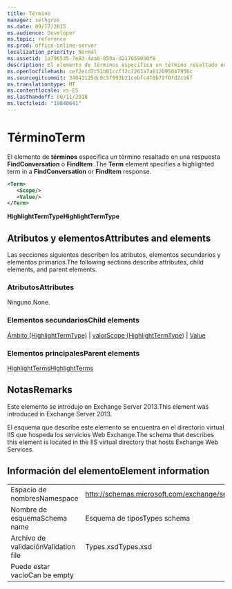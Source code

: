 ```yaml
---
title: Término
manager: sethgros
ms.date: 09/17/2015
ms.audience: Developer
ms.topic: reference
ms.prod: office-online-server
localization_priority: Normal
ms.assetid: 1a796535-7e83-4aa8-850a-d217059050f8
description: El elemento de términos especifica un término resaltado en una respuesta FindConversation o FindItem.
ms.openlocfilehash: cef2ecd7c51b61ccff2c7261a7a612095047956c
ms.sourcegitcommit: 34041125dc8c5f993b21cebfc4f8b72f0fd2cb6f
ms.translationtype: MT
ms.contentlocale: es-ES
ms.lasthandoff: 06/11/2018
ms.locfileid: "19840641"
---
```

# <a name="term"></a><span data-ttu-id="eccf7-103">Término</span><span class="sxs-lookup"><span data-stu-id="eccf7-103">Term</span></span>

<span data-ttu-id="eccf7-104">El elemento de **términos** especifica un término resaltado en una respuesta **FindConversation** o **FindItem** .</span><span class="sxs-lookup"><span data-stu-id="eccf7-104">The **Term** element specifies a highlighted term in a **FindConversation** or **FindItem** response.</span></span> 
  
```XML
<Term>
   <Scope/>
   <Value/>
</Term>
```

 <span data-ttu-id="eccf7-105">**HighlightTermType**</span><span class="sxs-lookup"><span data-stu-id="eccf7-105">**HighlightTermType**</span></span>
## <a name="attributes-and-elements"></a><span data-ttu-id="eccf7-106">Atributos y elementos</span><span class="sxs-lookup"><span data-stu-id="eccf7-106">Attributes and elements</span></span>

<span data-ttu-id="eccf7-107">Las secciones siguientes describen los atributos, elementos secundarios y elementos primarios.</span><span class="sxs-lookup"><span data-stu-id="eccf7-107">The following sections describe attributes, child elements, and parent elements.</span></span>
  
### <a name="attributes"></a><span data-ttu-id="eccf7-108">Atributos</span><span class="sxs-lookup"><span data-stu-id="eccf7-108">Attributes</span></span>

<span data-ttu-id="eccf7-109">Ninguno.</span><span class="sxs-lookup"><span data-stu-id="eccf7-109">None.</span></span>
  
### <a name="child-elements"></a><span data-ttu-id="eccf7-110">Elementos secundarios</span><span class="sxs-lookup"><span data-stu-id="eccf7-110">Child elements</span></span>

<span data-ttu-id="eccf7-111">[Ámbito (HighlightTermType)](scope-highlighttermtype.md) | [valor](value.md)</span><span class="sxs-lookup"><span data-stu-id="eccf7-111">[Scope (HighlightTermType)](scope-highlighttermtype.md) | [Value](value.md)</span></span>
  
### <a name="parent-elements"></a><span data-ttu-id="eccf7-112">Elementos principales</span><span class="sxs-lookup"><span data-stu-id="eccf7-112">Parent elements</span></span>

[<span data-ttu-id="eccf7-113">HighlightTerms</span><span class="sxs-lookup"><span data-stu-id="eccf7-113">HighlightTerms</span></span>](highlightterms.md)
  
## <a name="remarks"></a><span data-ttu-id="eccf7-114">Notas</span><span class="sxs-lookup"><span data-stu-id="eccf7-114">Remarks</span></span>

<span data-ttu-id="eccf7-115">Este elemento se introdujo en Exchange Server 2013.</span><span class="sxs-lookup"><span data-stu-id="eccf7-115">This element was introduced in Exchange Server 2013.</span></span>
  
<span data-ttu-id="eccf7-116">El esquema que describe este elemento se encuentra en el directorio virtual IIS que hospeda los servicios Web Exchange.</span><span class="sxs-lookup"><span data-stu-id="eccf7-116">The schema that describes this element is located in the IIS virtual directory that hosts Exchange Web Services.</span></span>
  
## <a name="element-information"></a><span data-ttu-id="eccf7-117">Información del elemento</span><span class="sxs-lookup"><span data-stu-id="eccf7-117">Element information</span></span>

|||
|:-----|:-----|
|<span data-ttu-id="eccf7-118">Espacio de nombres</span><span class="sxs-lookup"><span data-stu-id="eccf7-118">Namespace</span></span>  <br/> |http://schemas.microsoft.com/exchange/services/2006/types  <br/> |
|<span data-ttu-id="eccf7-119">Nombre de esquema</span><span class="sxs-lookup"><span data-stu-id="eccf7-119">Schema name</span></span>  <br/> |<span data-ttu-id="eccf7-120">Esquema de tipos</span><span class="sxs-lookup"><span data-stu-id="eccf7-120">Types schema</span></span>  <br/> |
|<span data-ttu-id="eccf7-121">Archivo de validación</span><span class="sxs-lookup"><span data-stu-id="eccf7-121">Validation file</span></span>  <br/> |<span data-ttu-id="eccf7-122">Types.xsd</span><span class="sxs-lookup"><span data-stu-id="eccf7-122">Types.xsd</span></span>  <br/> |
|<span data-ttu-id="eccf7-123">Puede estar vacío</span><span class="sxs-lookup"><span data-stu-id="eccf7-123">Can be empty</span></span>  <br/> ||
   

